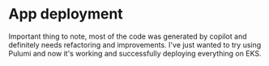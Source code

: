 # App deployment

Important thing to note, most of the code was generated by copilot and definitely needs refactoring and improvements. I've just wanted to try using Pulumi and now it's working and successfully deploying everything on EKS.